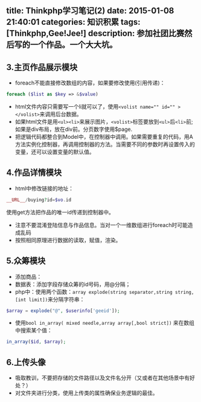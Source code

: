title: Thinkphp学习笔记(2)
date: 2015-01-08 21:40:01
categories: 知识积累
tags: [Thinkphp,Gee!Jee!]
description: 参加社团比赛然后写的一个作品。一个大大坑。
---
## 3.主页作品展示模块
* foreach不能直接修改数组的内容，如果要修改使用(引用传递)：
```php
foreach ($list as $key => &$value)
```
* html文件内容只需要写一个li就可以了，使用`<volist name="" id="" ></volist>`来调用后台数据。
* 如果html文件是用`<ul><li>`来展示图片，`<volist>`标签要放到`<ul>`后`<li>`前;如果是div布局，放在div前。分页数字使用$page.
* 把逻辑代码都整合到Model中，在控制器中调用。如果需要重复的代码，用A方法实例化控制器，再调用控制器的方法。当需要不同的参数时再设置传入的变量，还可以设置变量的默认值。

## 4.作品详情模块
* html中修改链接的地址：
```php
__URL__/buying?id=$vo.id 
```
使用get方法把作品的唯一id传递到控制器中。

* 注意不要混淆登陆信息与作品信息。当对一个一维数组进行foreach时可能造成乱码
* 按照相同原理进行数据的读取，赋值，渲染。

<!-- more -->

## 5.众筹模块
* 添加商品：
 * 数据表：添加字段存储众筹的id号码，用@分隔；
 * php中：使用两个函数：`array explode(string separator,string string,[int limit])`来分隔字符串： 
 
```php
$array = explode("@", $userinfo['geeid']);
```
 * 使用`bool in_array( mixed needle,array array[,bool strict])` 来在数组中搜索某个值：
 
 ```php
in_array($id, $array);
```

					 
## 6.上传头像
* 吸取教训，不要把存储的文件路径以及文件名分开（又或者在其他场景中有好处？）
* 对文件夹进行分类，使用上传类的属性确保业务逻辑的最佳。

